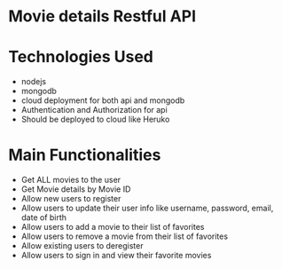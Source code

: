# Movie details Restful API 

# Technologies Used
* nodejs
* mongodb
* cloud deployment for both api and mongodb
* Authentication and Authorization for api
* Should be deployed to cloud like Heruko

# Main Functionalities
* Get ALL movies to the user
* Get Movie details by Movie ID
* Allow new users to register
* Allow users to update their user info like username, password, email, date of birth
* Allow users to add a movie to their list of favorites
* Allow users to remove a movie from their list of favorites
* Allow existing users to deregister
* Allow users to sign in and view their favorite movies
